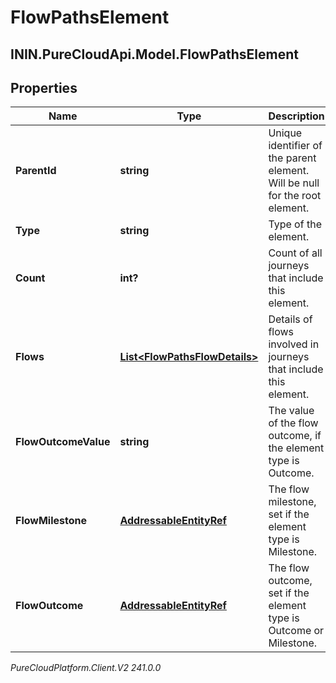 # FlowPathsElement

## ININ.PureCloudApi.Model.FlowPathsElement

## Properties

|Name | Type | Description | Notes|
|------------ | ------------- | ------------- | -------------|
| **ParentId** | **string** | Unique identifier of the parent element. Will be null for the root element. | [optional] |
| **Type** | **string** | Type of the element. | |
| **Count** | **int?** | Count of all journeys that include this element. | |
| **Flows** | [**List&lt;FlowPathsFlowDetails&gt;**](FlowPathsFlowDetails) | Details of flows involved in journeys that include this element. | |
| **FlowOutcomeValue** | **string** | The value of the flow outcome, if the element type is Outcome. | [optional] |
| **FlowMilestone** | [**AddressableEntityRef**](AddressableEntityRef) | The flow milestone, set if the element type is Milestone. | [optional] |
| **FlowOutcome** | [**AddressableEntityRef**](AddressableEntityRef) | The flow outcome, set if the element type is Outcome or Milestone. | [optional] |



_PureCloudPlatform.Client.V2 241.0.0_
